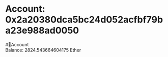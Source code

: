 
Account: 0x2a20380dca5bc24d052acfbf79ba23e988ad0050
===================================================
  
#📜Account  
Balance: 2824.543664604175 Ether